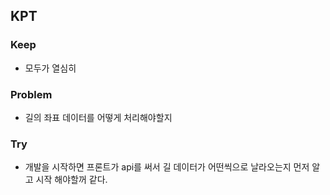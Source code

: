 ## KPT

### Keep

  - 모두가 열심히

### Problem

  - 길의 좌표 데이터를 어떻게 처리해야할지

### Try

  - 개발을 시작하면 프론트가 api를 써서 길 데이터가 어떤씩으로 날라오는지 먼저 알고 시작 해야할꺼 같다.